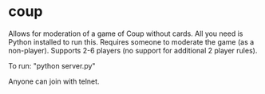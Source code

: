 # coup
Allows for moderation of a game of Coup without cards.
All you need is Python installed to run this.
Requires someone to moderate the game (as a non-player).
Supports 2-6 players (no support for additional 2 player rules).

To run: "python server.py"

Anyone can join with telnet.
